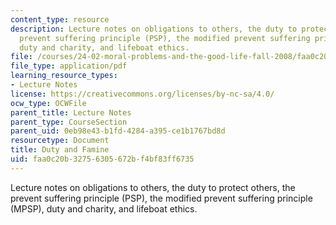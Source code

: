 ```yaml
---
content_type: resource
description: Lecture notes on obligations to others, the duty to protect others, the
  prevent suffering principle (PSP), the modified prevent suffering principle (MPSP),
  duty and charity, and lifeboat ethics.
file: /courses/24-02-moral-problems-and-the-good-life-fall-2008/faa0c20b32756305672bf4bf83ff6735_lec_13.pdf
file_type: application/pdf
learning_resource_types:
- Lecture Notes
license: https://creativecommons.org/licenses/by-nc-sa/4.0/
ocw_type: OCWFile
parent_title: Lecture Notes
parent_type: CourseSection
parent_uid: 0eb98e43-b1fd-4284-a395-ce1b1767bd8d
resourcetype: Document
title: Duty and Famine
uid: faa0c20b-3275-6305-672b-f4bf83ff6735
---
```

Lecture notes on obligations to others, the duty to protect others, the prevent suffering principle (PSP), the modified prevent suffering principle (MPSP), duty and charity, and lifeboat ethics.